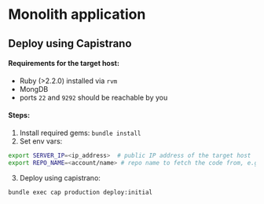 # Monolith application

## Deploy using Capistrano

#### Requirements for the target host:
* Ruby (>2.2.0) installed via `rvm`
* MongDB
* ports `22` and `9292` should be reachable by you

#### Steps:
1. Install required gems:
`bundle install`
2. Set env vars:
```bash
export SERVER_IP=<ip_address>  # public IP address of the target host
export REPO_NAME=<account/name> # repo name to fetch the code from, e.g. Artemmkin/reddit
```
3. Deploy using capistrano:
```bash
bundle exec cap production deploy:initial
```
